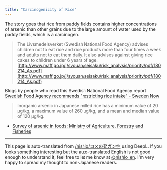 ```yaml
---
title: "Carcinogenicity of Rice"
---
```


The story goes that rice from paddy fields contains higher concentrations of arsenic than other grains due to the large amount of water used by the paddy fields, which is a carcinogen.

> The Livsmedelsverket (Swedish National Food Agency) advises children not to eat rice and rice products more than four times a week and adults not to eat them daily. It also advises against giving rice cakes to children under 6 years of age.
[http://www.maff.go.jp/j/syouan/seisaku/risk_analysis/priority/pdf/180214_As.pdf](http://www.maff.go.jp/j/syouan/seisaku/risk_analysis/priority/pdf/180214_As.pdf)

Blogs by people who read this Swedish National Food Agency report
[Swedish Food Agency recommends "restricting rice intake" - Sweden Now](https://blog.goo.ne.jp/yoshi_swe/e/a6eb92d680d129b9aa32ce9e79aebf00)
> Inorganic arsenic in Japanese milled rice has a minimum value of 20 µg/kg, a maximum value of 260 µg/kg, and a mean and median value of 120 µg/kg.
- [Survey of arsenic in foods: Ministry of Agriculture, Forestry and Fisheries](http://www.maff.go.jp/j/syouan/nouan/kome/k_as/occurrence.html)

---
This page is auto-translated from [/nishio/コメの発ガン性](https://scrapbox.io/nishio/コメの発ガン性) using DeepL. If you looks something interesting but the auto-translated English is not good enough to understand it, feel free to let me know at [@nishio_en](https://twitter.com/nishio_en). I'm very happy to spread my thought to non-Japanese readers.
